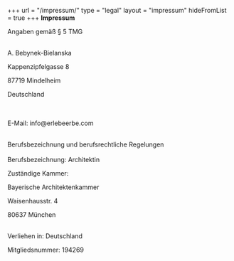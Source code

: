 +++
url = "/impressum/"
type = "legal"
layout = "impressum"
hideFromList = true
+++
**Impressum**



<div class="small-text">

Angaben gemäß § 5 TMG
<br>
<br>

<p>
A. Bebynek-Bielanska

Kappenzipfelgasse 8

87719 Mindelheim

Deutschland

</p>

<br>
<br>
E-Mail: info@erlebeerbe.com

<br>
<br>

Berufsbezeichnung und berufsrechtliche Regelungen
<br>
<br>
Berufsbezeichnung: Architektin

Zuständige Kammer: 

Bayerische Architektenkammer 

Waisenhausstr. 4 

80637 München
<br>
<br>

Verliehen in: Deutschland


Mitgliedsnummer: 194269


</div>